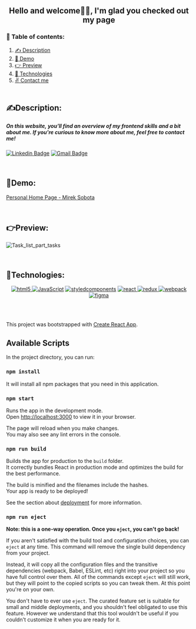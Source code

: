 

<div align="center">
<h2>Hello and welcome🙋‍♂️, I'm glad you checked out my page</h2>
</div>

### 📑 Table of contents:

1. [✍️ Description](#description)
2. [🤙 Demo](#demo)
3. [👉 Preview](#preview)
4. [🤝 Technologies](#technologies)
5. [✌️ Contact me](#contact)
<br/><br/>


## ✍️Description:
<a id="description"></a>
##### On this website, you'll find an overview of my frontend skills and a bit about me. If you're curious to know more about me, feel free to contact me!
<a id="contact"></a>
[![Linkedin Badge](https://img.shields.io/badge/LinkedIn-blue?style=flat&logo=linkedin&labelColor=blue&link=https://www.linkedin.com/in/mirek-sobota-7460b5211/)](https://www.linkedin.com/in/mirek-sobota-7460b5211/)
[![Gmail Badge](https://img.shields.io/badge/Gmail-red?style=flat-square&logo=Gmail&logoColor=white&link=mailto:miroslaw.sobota@gmail.com)](mailto:mariannaweychan@gmail.com)

<br/>

## 🤙Demo:
<a id="demo"></a> 
[ Personal Home Page - Mirek Sobota  ](https://mireksobota.github.io/personal_homepage/)

<br/>

## 👉Preview:
<a id="preview"></a>
![Task_list_part_tasks](https://github.com/MirekSobota/personal-homepage/blob/master/preview.gif)

<br/>

## 🤝Technologies:

<a id="Technologies"></a>
<p align="center"><a href="https://skillicons.dev/icons?i=html" target="_blank" rel="noreferrer"><img src="https://skillicons.dev/icons?i=html" alt="html5"/> </a> <a href="https://developer.mozilla.org/en-US/docs/Web/JavaScript" target="_blank" rel="noreferrer"><img src="https://skillicons.dev/icons?i=js" alt="JavaScript"/></a>  <a href="https://styled-components.com" target="_blank" rel="noreferrer"><img src="https://skillicons.dev/icons?i=styledcomponents" alt="styledcomponents"/></a> <a href="https://reactjs.org/" target="_blank" rel="noreferrer"> <img src="https://skillicons.dev/icons?i=react" alt="react"/>  </a> <a href="https://redux.js.org" target="_blank" rel="noreferrer"> <img src="https://skillicons.dev/icons?i=redux" alt="redux"/> </a> <a href="https://webpack.js.org" target="_blank" rel="noreferrer"><img src="https://skillicons.dev/icons?i=webpack" alt="webpack"/> </a> <a href="https://www.figma.com" target="_blank" rel="noreferrer"><img src="https://skillicons.dev/icons?i=figma" alt="figma"/> </a> </p>

<br/><br/>

This project was bootstrapped with [Create React App](https://github.com/facebook/create-react-app).

## Available Scripts

In the project directory, you can run:

### `npm install`

It will install all npm packages that you need in this application.



### `npm start`

Runs the app in the development mode.\
Open [http://localhost:3000](http://localhost:3000) to view it in your browser.

The page will reload when you make changes.\
You may also see any lint errors in the console.

### `npm run build`

Builds the app for production to the `build` folder.\
It correctly bundles React in production mode and optimizes the build for the best performance.

The build is minified and the filenames include the hashes.\
Your app is ready to be deployed!

See the section about [deployment](https://facebook.github.io/create-react-app/docs/deployment) for more information.

### `npm run eject`

**Note: this is a one-way operation. Once you `eject`, you can't go back!**

If you aren't satisfied with the build tool and configuration choices, you can `eject` at any time. This command will remove the single build dependency from your project.

Instead, it will copy all the configuration files and the transitive dependencies (webpack, Babel, ESLint, etc) right into your project so you have full control over them. All of the commands except `eject` will still work, but they will point to the copied scripts so you can tweak them. At this point you're on your own.

You don't have to ever use `eject`. The curated feature set is suitable for small and middle deployments, and you shouldn't feel obligated to use this feature. However we understand that this tool wouldn't be useful if you couldn't customize it when you are ready for it.

